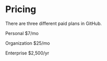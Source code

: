 # Pricing

There are three different paid plans in GitHub.

Personal
$7/mo

Organization
$25/mo

Enterprise
$2,500/yr

